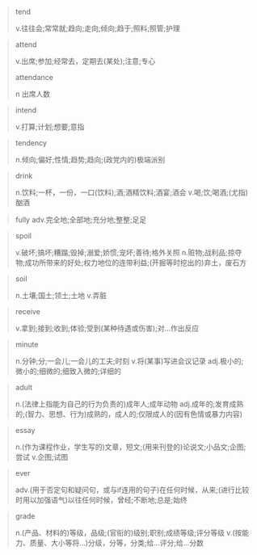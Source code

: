 > tend
>
> v.往往会;常常就;趋向;走向;倾向;趋于;照料;照管;护理

> attend
>
> v.出席;参加;经常去，定期去(某处);注意;专心
>
> attendance 
>
> n 出席人数

> intend
>
> v.打算;计划;想要;意指

> tendency
>
> n.倾向;偏好;性情;趋势;趋向;(政党内的)极端派别

> drink
>
> n.饮料;一杯，一份，一口(饮料);酒;酒精饮料;酒宴;酒会
> v.喝;饮;喝酒;(尤指)酗酒

> fully adv.完全地;全部地;充分地;整整;足足

> spoil
>
> v.破坏;搞坏;糟蹋;毁掉;溺爱;娇惯;宠坏;善待;格外关照
> n.赃物;战利品;掠夺物;成功所带来的好处;权力地位的连带利益;(开掘等时挖出的)弃土，废石方

> soil
>
> n.土壤;国土;领土;土地
> v.弄脏

> receive
>
> v.拿到;接到;收到;体验;受到(某种待遇或伤害);对…作出反应

> minute
>
> n.分钟;分;一会儿;一会儿的工夫;时刻
> v.将(某事)写进会议记录
> adj.极小的;微小的;细微的;细致入微的;详细的

> adult
>
> n.(法律上指能为自己的行为负责的)成年人;成年动物
> adj.成年的;发育成熟的;(智力、思想、行为)成熟的，成人的;仅限成人的(因有色情或暴力内容)

> essay
>
> n.(作为课程作业，学生写的)文章，短文;(用来刊登的)论说文;小品文;企图;尝试
> v.企图;试图

> ever
>
> adv.(用于否定句和疑问句，或与if连用的句子)在任何时候，从来;(进行比较时用以加强语气)以往任何时候，曾经;不断地;总是;始终

> grade
>
> n.(产品、材料的)等级，品级;(官衔的)级别;职别;成绩等级;评分等级
> v.(按能力、质量、大小等将…)分级，分等，分类;给…评分;给…分数